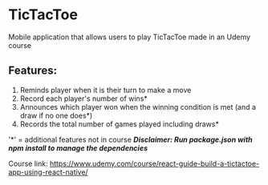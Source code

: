 # TicTacToe
<p>Mobile application that allows users to play TicTacToe made in an Udemy course</p>

## Features:
1. Reminds player when it is their turn to make a move
2. Record each player's number of wins*
3. Announces which player won when the winning condition is met (and a draw if no one does*)
4. Records the total number of games played including draws*

'*' = additional features not in course 
***Disclaimer: Run package.json with npm install to manage the dependencies***

Course link: https://www.udemy.com/course/react-guide-build-a-tictactoe-app-using-react-native/

